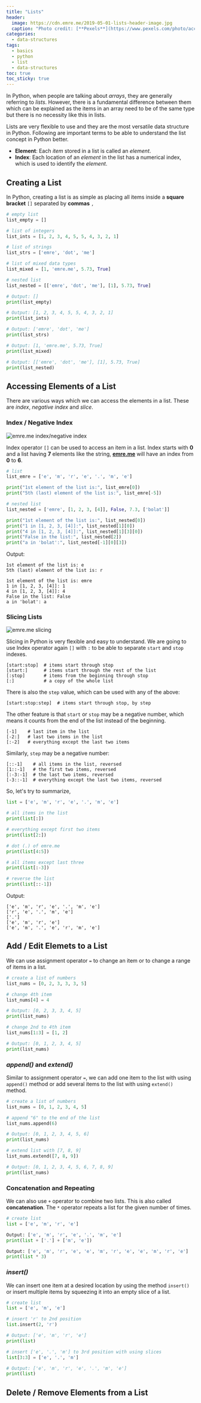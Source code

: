 ```yaml
---
title: "Lists"
header:
  image: https://cdn.emre.me/2019-05-01-lists-header-image.jpg
  caption: "Photo credit: [**Pexels**](https://www.pexels.com/photo/account-black-and-white-business-commerce-209137/)"
categories:
  - data-structures
tags:
  - basics
  - python
  - list
  - data-structures
toc: true
toc_sticky: true
---
```


In Python, when people are talking about *arrays*, they are generally referring to *lists*. However, there is a fundamental difference between them which can be explained as the items in an array need to be of the same type but there is no necessity like this in lists.

Lists are very flexible to use and they are the most versatile data structure in Python. Following are important terms to be able to understand the list concept in Python better.



- **Element**: Each *item* stored in a list is called an *element*.
- **Index**: Each location of an *element* in the list has a numerical index, which is used to identify the *element*.

## Creating a List ##
In Python, creating a list is as simple as placing all items inside a **square bracket** `[]` separated by **commas** `,`

```python
# empty list
list_empty = []

# list of integers
list_ints = [1, 2, 3, 4, 5, 5, 4, 3, 2, 1]

# list of strings
list_strs = ['emre', 'dot', 'me']

# list of mixed data types
list_mixed = [1, 'emre.me', 5.73, True]

# nested list
list_nested = [['emre', 'dot', 'me'], [1], 5.73, True]

# Output: []
print(list_empty)

# Output: [1, 2, 3, 4, 5, 5, 4, 3, 2, 1]
print(list_ints)

# Output: ['emre', 'dot', 'me']
print(list_strs)

# Output: [1, 'emre.me', 5.73, True]
print(list_mixed)

# Output: [['emre', 'dot', 'me'], [1], 5.73, True]
print(list_nested)
```

## Accessing Elements of a List ##

There are various ways which we can access the elements in a list. These are *index*, *negative index* and *slice*.

### Index / Negative Index ###

![emre.me index/negative index](https://cdn.emre.me/2019-05-01-lists-index-negative-index.png)

Index operator `[]` can be used to access an item in a list.
Index starts with **0** and a list having **7** elements like the string, **[emre.me](https://emre.me)** will have an index from **0** to **6**.

```python
# list
list_emre = ['e', 'm', 'r', 'e', '.', 'm', 'e']

print("1st element of the list is:", list_emre[0])
print("5th (last) element of the list is:", list_emre[-5])

# nested list
list_nested = ['emre', [1, 2, 3, [4]], False, 7.3, ['bolat']]

print("1st element of the list is:", list_nested[0])
print("1 in [1, 2, 3, [4]]:", list_nested[1][0])
print("4 in [1, 2, 3, [4]]:", list_nested[1][3][0])
print("False in the list:", list_nested[2])
print("a in 'bolat':", list_nested[-1][0][3])
```

Output:
```
1st element of the list is: e
5th (last) element of the list is: r

1st element of the list is: emre
1 in [1, 2, 3, [4]]: 1
4 in [1, 2, 3, [4]]: 4
False in the list: False
a in 'bolat': a
```

### Slicing Lists ###

![emre.me slicing](https://cdn.emre.me/2019-05-01-lists-slice.png)

Slicing in Python is very flexible and easy to understand. We are going to use Index operator again `[]` with `:` to be able to separate `start` and `stop` indexes.

```
[start:stop]  # items start through stop
[start:]      # items start through the rest of the list
[:stop]       # items from the beginning through stop
[:]           # a copy of the whole list
```

There is also the `step` value, which can be used with any of the above:

```
[start:stop:step]  # items start through stop, by step
```

The other feature is that `start` or `stop` may be a negative number, which means it counts from the end of the list instead of the beginning.

```
[-1]    # last item in the list
[-2:]   # last two items in the list
[:-2]   # everything except the last two items
```

Similarly, `step` may be a negative number:

```
[::-1]    # all items in the list, reversed
[1::-1]   # the first two items, reversed
[:-3:-1]  # the last two items, reversed
[-3::-1]  # everything except the last two items, reversed
```

So, let's try to summarize,

```python
list = ['e', 'm', 'r', 'e', '.', 'm', 'e']

# all items in the list
print(list[:])

# everything except first two items
print(list[2:])

# dot (.) of emre.me
print(list[4:5])

# all items except last three
print(list[:-3])

# reverse the list
print(list[::-1])
```

Output:

```
['e', 'm', 'r', 'e', '.', 'm', 'e']
['r', 'e', '.', 'm', 'e']
['.']
['e', 'm', 'r', 'e']
['e', 'm', '.', 'e', 'r', 'm', 'e']
```

## Add / Edit Elemets to a List ##

We can use assignment operator `=` to change an item or to change a range of items in a list.

```python
# create a list of numbers
list_nums = [0, 2, 3, 3, 3, 5]

# change 4th item
list_nums[4] = 4

# Output: [0, 2, 3, 3, 4, 5]
print(list_nums)

# change 2nd to 4th item
list_nums[1:3] = [1, 2]

# Output: [0, 1, 2, 3, 4, 5]
print(list_nums)
```

### *append()* and *extend()* ###

Similar to assignment operator `=`, we can add one item to the list with using `append()` method or add several items to the list with using `extend()` method.

```python
# create a list of numbers
list_nums = [0, 1, 2, 3, 4, 5]

# append "6" to the end of the list
list_nums.append(6)

# Output: [0, 1, 2, 3, 4, 5, 6]
print(list_nums)

# extend list with [7, 8, 9]
list_nums.extend([7, 8, 9])

# Output: [0, 1, 2, 3, 4, 5, 6, 7, 8, 9]
print(list_nums)
```

### Concatenation and Repeating ###

We can also use `+` operator to combine two lists. This is also called **concatenation**.
The `*` operator repeats a list for the given number of times.

```python
# create list
list = ['e', 'm', 'r', 'e']

Output: ['e', 'm', 'r', 'e', '.', 'm', 'e']
print(list + ['.'] + ['m', 'e'])

Output: ['e', 'm', 'r', 'e', 'e', 'm', 'r', 'e', 'e', 'm', 'r', 'e']
print(list * 3)
```

### *insert()* ###

We can insert one item at a desired location by using the method `insert()` or insert multiple items by squeezing it into an empty slice of a list.

```python
# create list
list = ['e', 'm', 'e']

# insert 'r' to 2nd position
list.insert(2, 'r')

# Output: ['e', 'm', 'r', 'e']
print(list)

# insert ['e', '.', 'm'] to 3rd position with using slices
list[3:3] = ['e', '.', 'm']

# Output: ['e', 'm', 'r', 'e', '.', 'm', 'e']
print(list)
```

## Delete / Remove Elements from a List ##


